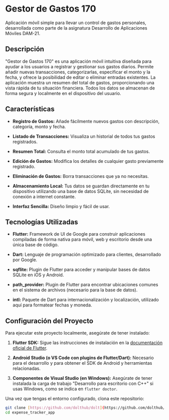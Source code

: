 # Gestor de Gastos 170

Aplicación móvil simple para llevar un control de gastos personales, desarrollada como parte de la asignatura Desarrollo de Aplicaciones Móviles DAM-21.

## Descripción

"Gestor de Gastos 170" es una aplicación móvil intuitiva diseñada para ayudar a los usuarios a registrar y gestionar sus gastos diarios. Permite añadir nuevas transacciones, categorizarlas, especificar el monto y la fecha, y ofrece la posibilidad de editar o eliminar entradas existentes. La aplicación muestra un resumen del total de gastos, proporcionando una vista rápida de tu situación financiera. Todos los datos se almacenan de forma segura y localmente en el dispositivo del usuario.

## Características

* **Registro de Gastos:** Añade fácilmente nuevos gastos con descripción, categoría, monto y fecha.

* **Listado de Transacciones:** Visualiza un historial de todos tus gastos registrados.

* **Resumen Total:** Consulta el monto total acumulado de tus gastos.

* **Edición de Gastos:** Modifica los detalles de cualquier gasto previamente registrado.

* **Eliminación de Gastos:** Borra transacciones que ya no necesitas.

* **Almacenamiento Local:** Tus datos se guardan directamente en tu dispositivo utilizando una base de datos SQLite, sin necesidad de conexión a internet constante.

* **Interfaz Sencilla:** Diseño limpio y fácil de usar.

## Tecnologías Utilizadas

* **Flutter:** Framework de UI de Google para construir aplicaciones compiladas de forma nativa para móvil, web y escritorio desde una única base de código.

* **Dart:** Lenguaje de programación optimizado para clientes, desarrollado por Google.

* **sqflite:** Plugin de Flutter para acceder y manipular bases de datos SQLite en iOS y Android.

* **path_provider:** Plugin de Flutter para encontrar ubicaciones comunes en el sistema de archivos (necesario para la base de datos).

* **intl:** Paquete de Dart para internacionalización y localización, utilizado aquí para formatear fechas y moneda.

## Configuración del Proyecto

Para ejecutar este proyecto localmente, asegúrate de tener instalado:

1.  **Flutter SDK:** Sigue las instrucciones de instalación en la [documentación oficial de Flutter](https://flutter.dev/docs/get-started/install).

2.  **Android Studio (o VS Code con plugins de Flutter/Dart):** Necesario para el desarrollo y para obtener el SDK de Android y herramientas relacionadas.

3.  **Componentes de Visual Studio (en Windows):** Asegúrate de tener instalada la carga de trabajo "Desarrollo para escritorio con C++" si usas Windows, como se indica en `flutter doctor`.

Una vez que tengas el entorno configurado, clona este repositorio:

```bash
git clone [https://github.com/dolthub/dolt](https://github.com/dolthub/dolt)
cd expense_tracker_app
